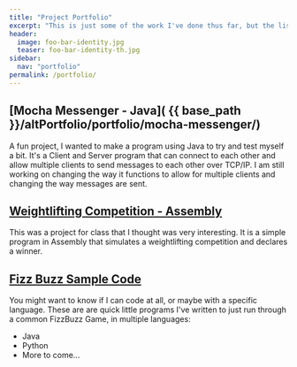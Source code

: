 ```yaml
---
title: "Project Portfolio"
excerpt: "This is just some of the work I've done thus far, but the list is growing every day."
header:
  image: foo-bar-identity.jpg
  teaser: foo-bar-identity-th.jpg
sidebar:
  nav: "portfolio"
permalink: /portfolio/
---
```


## [Mocha Messenger - Java]( {{ base_path }}/altPortfolio/portfolio/mocha-messenger/)
A fun project, I wanted to make a program using Java to try and test myself a bit. It's a Client and Server program 
that can connect to each other and allow multiple clients to send messages to each other over TCP/IP. I am still
working on changing the way it functions to allow for multiple clients and changing the way messages are sent.

## [Weightlifting Competition - Assembly](altPortfolio/portfolio/weightlifting-competition/)
This was a project for class that I thought was very interesting. It is a simple program in Assembly that simulates a 
weightlifting competition and declares a winner.

## [Fizz Buzz Sample Code](altPortfolio/portfolio/fizzbuzz-samples/)
You might want to know if I can code at all, or maybe with a specific language. These are are quick little programs I've
written to just run through a common FizzBuzz Game, in multiple languages:

* Java
* Python
* More to come...
